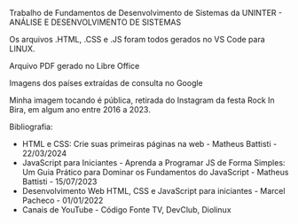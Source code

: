 Trabalho de Fundamentos de Desenvolvimento de Sistemas da UNINTER - ANÁLISE E DESENVOLVIMENTO DE SISTEMAS

Os arquivos .HTML, .CSS e .JS foram todos gerados no VS Code para LINUX.

Arquivo PDF gerado no Libre Office

Imagens dos países extraídas de consulta no Google

Minha imagem tocando é pública, retirada do Instagram da festa Rock In Bira, em algum ano entre 2016 a 2023.

Bibliografia:

* HTML e CSS: Crie suas primeiras páginas na web - Matheus Battisti - 22/03/2024
* JavaScript para Iniciantes - Aprenda a Programar JS de Forma Simples: Um Guia Prático para Dominar os Fundamentos do JavaScript - Matheus Battisti - 15/07/2023
* Desenvolvimento Web HTML, CSS e JavaScript para iniciantes - Marcel Pacheco - 01/01/2022
* Canais de YouTube - Código Fonte TV, DevClub, Diolinux
